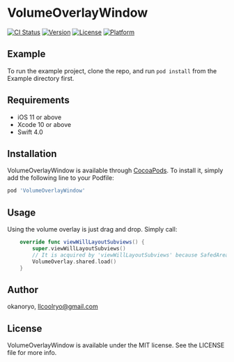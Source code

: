 # VolumeOverlayWindow

[![CI Status](https://img.shields.io/travis/okanoryo/VolumeOverlayWindow.svg?style=flat)](https://travis-ci.org/okanoryo/VolumeOverlayWindow)
[![Version](https://img.shields.io/cocoapods/v/VolumeOverlayWindow.svg?style=flat)](https://cocoapods.org/pods/VolumeOverlayWindow)
[![License](https://img.shields.io/cocoapods/l/VolumeOverlayWindow.svg?style=flat)](https://cocoapods.org/pods/VolumeOverlayWindow)
[![Platform](https://img.shields.io/cocoapods/p/VolumeOverlayWindow.svg?style=flat)](https://cocoapods.org/pods/VolumeOverlayWindow)

## Example

To run the example project, clone the repo, and run `pod install` from the Example directory first.

## Requirements
- iOS 11 or above
- Xcode 10 or above
- Swift 4.0

## Installation

VolumeOverlayWindow is available through [CocoaPods](https://cocoapods.org). To install
it, simply add the following line to your Podfile:

```ruby
pod 'VolumeOverlayWindow'
```

## Usage
Using the volume overlay is just drag and drop. Simply call:
```swift
    override func viewWillLayoutSubviews() {
        super.viewWillLayoutSubviews()
        // It is acquired by 'viewWillLayoutSubviews' because SafedAreaInsets can not be acquired by viewdidload
        VolumeOverlay.shared.load()
    }
```

## Author

okanoryo, llcoolryo@gmail.com

## License

VolumeOverlayWindow is available under the MIT license. See the LICENSE file for more info.
